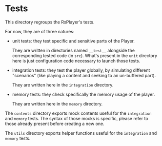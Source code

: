 # Tests

This directory regroups the RxPlayer's tests.

For now, they are of three natures:

- unit tests: they test specific and sensitive parts of the Player.

  They are written in directories named `__test__` alongside the
  corresponding tested code (in `src`).
  What's present in the `unit` directory here is just configuration code
  necessary to launch those tests.

- integration tests: they test the player globally, by simulating different
  "scenarios" (like playing a content and seeking to an un-buffered part).

  They are written here in the `integration` directory.

- memory tests: they check specifically the memory usage of the player.

  They are written here in the `memory` directory.

The `contents` directory exports mock contents useful for the `integration`
and `memory` tests. The syntax of those mocks is specific, please refer to
those already present before creating a new one.

The `utils` directory exports helper functions useful for the `integration`
and `memory` tests.
